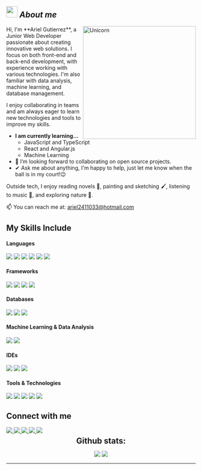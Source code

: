 ## <img src="https://media.giphy.com/media/ObNTw8Uzwy6KQ/giphy.gif" width="30px">&nbsp;***About me***
<img align="right" width=300px alt="Unicorn" src="https://c.tenor.com/GN73MKBawZYAAAAi/busy-cute.gif" />
Hi, I'm **Ariel Gutierrez**, a Junior Web Developer passionate about creating innovative web solutions. I focus on both front-end and back-end development, with experience working with various technologies. I'm also familiar with data analysis, machine learning, and database management.

I enjoy collaborating in teams and am always eager to learn new technologies and tools to improve my skills. 

* **I am currently learning...**
  - JavaScript and TypeScript
  - React and Angular.js
  - Machine Learning
* 👯 I’m looking forward to collaborating on open source projects.
* ✔ Ask me about anything, I'm happy to help, just let me know when the ball is in my court!😉

Outside tech, I enjoy reading novels 📖, painting and sketching 🖌️, listening to music 🎵, and exploring nature 🌴.

📫 You can reach me at: [ariel2411033@hotmail.com](mailto:ariel2411033@hotmail.com)

## My Skills Include

<h4> Languages </h4>
<span> 
  <img src="https://img.shields.io/badge/HTML5-E34F26?style=for-the-badge&logo=html5&logoColor=white">
  <img src="https://img.shields.io/badge/CSS3-1572B6?style=for-the-badge&logo=css3&logoColor=white">
  <img src="https://img.shields.io/badge/JavaScript-F7DF1E?style=for-the-badge&logo=javascript&logoColor=black">
  <img src="https://img.shields.io/badge/Java-ED8B00?style=for-the-badge&logo=java&logoColor=white">
  <img src="https://img.shields.io/badge/PHP-777BB4?style=for-the-badge&logo=php&logoColor=white">
  <img src="https://img.shields.io/badge/Node.js-339933?style=for-the-badge&logo=node.js&logoColor=white">
</span>

<h4> Frameworks </h4>
<span>
  <img src="https://img.shields.io/badge/Bootstrap-563D7C?style=for-the-badge&logo=bootstrap&logoColor=white">
  <img src="https://img.shields.io/badge/Laravel-FF2D20?style=for-the-badge&logo=laravel&logoColor=white">
  <img src="https://img.shields.io/badge/Vue.js-4FC08D?style=for-the-badge&logo=vue.js&logoColor=white">
  <img src="https://img.shields.io/badge/Angular-DD1B16?style=for-the-badge&logo=angular&logoColor=white">
</span>

<h4> Databases </h4>
<span>
  <img src="https://img.shields.io/badge/MySQL-00000F?style=for-the-badge&logo=mysql&logoColor=white">
  <img src="https://img.shields.io/badge/SQL-004B87?style=for-the-badge&logo=microsoft-sql-server&logoColor=white">
  <img src="https://img.shields.io/badge/MongoDB-47A248?style=for-the-badge&logo=mongodb&logoColor=white">
</span>

<h4> Machine Learning & Data Analysis </h4>
<span>
  <img src="https://img.shields.io/badge/Python-3776AB?style=for-the-badge&logo=python&logoColor=white">
  <img src="https://img.shields.io/badge/Pandas-150458?style=for-the-badge&logo=pandas&logoColor=white">
</span>

<h4> IDEs </h4>
<span>
  <img src="https://img.shields.io/badge/Android_Studio-3DDC84?style=for-the-badge&logo=android-studio&logoColor=white">
  <img src="https://img.shields.io/badge/Visual_Studio_Code-0078D4?style=for-the-badge&logo=visual%20studio%20code&logoColor=white">
  <img src="https://img.shields.io/badge/NetBeans-0086D1?style=for-the-badge&logo=netbeans&logoColor=white">
</span>

<h4> Tools & Technologies </h4>
<span>
  <img src="https://img.shields.io/badge/Postman-FF6C37?style=for-the-badge&logo=postman&logoColor=white">
  <img src="https://img.shields.io/badge/PowerBI-F2C811?style=for-the-badge&logo=powerbi&logoColor=white">
  <img src="https://img.shields.io/badge/ChatGPT-4B4B4B?style=for-the-badge&logo=openai&logoColor=white">
  <img src="https://img.shields.io/badge/Microsoft_365-0078D4?style=for-the-badge&logo=microsoft-office&logoColor=white">
  <img src="https://img.shields.io/badge/Orange-FFA500?style=for-the-badge&logo=orange&logoColor=white">
</span>

## Connect with me
<div>
  <a href="https://github.com/ArielMauricio" target="_blank">
    <img src="https://img.shields.io/badge/GitHub-181717?style=for-the-badge&logo=github&logoColor=white">
  </a>
  <a href="https://www.instagram.com/arielguti" target="_blank">
    <img src="https://img.shields.io/badge/Instagram-E4405F?style=for-the-badge&logo=instagram&logoColor=white">
  </a>
  <a href="https://wa.me/1234567890" target="_blank">
    <img src="https://img.shields.io/badge/WhatsApp-25D366?style=for-the-badge&logo=whatsapp&logoColor=white">
  </a>
  <a href="https://www.facebook.com/arielguti" target="_blank">
    <img src="https://img.shields.io/badge/Facebook-1877F2?style=for-the-badge&logo=facebook&logoColor=white">
  </a>
  <a href="https://arielmaurico.github.io/Ariel-Gutierrez/" target="_blank">
    <img src="https://img.shields.io/badge/Website-000000?style=for-the-badge&logo=google-chrome&logoColor=white">
  </a>
</div>

<div align="center">
<h2 align="center" style="margin: 5px 10px;">Github stats:</h2> 

[![](https://github-readme-stats.vercel.app/api?username=ArielMauricio&show_icons=true&theme=tokyonight&hide_border=true&locale=en)](https://github.com/ArielMauricio)
[![](https://github-readme-streak-stats.herokuapp.com/?user=ArielMauricio&theme=tokyonight)](https://github.com/ArielMauricio)
</div>

----


